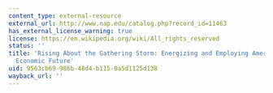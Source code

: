 ```yaml
---
content_type: external-resource
external_url: http://www.nap.edu/catalog.php?record_id=11463
has_external_license_warning: true
license: https://en.wikipedia.org/wiki/All_rights_reserved
status: ''
title: 'Rising About the Gathering Storm: Energizing and Employing America for a Brighter
  Economic Future'
uid: 9563cb69-986b-48d4-b115-0a5d1125d138
wayback_url: ''
---
```

